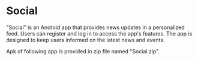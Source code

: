 # Social
"Social" is an Android app that provides news updates in a personalized feed. Users can register and log in to access the app's features. The app is designed to keep users informed on the latest news and events.

Apk of following app is provided in zip file named "Social.zip".
